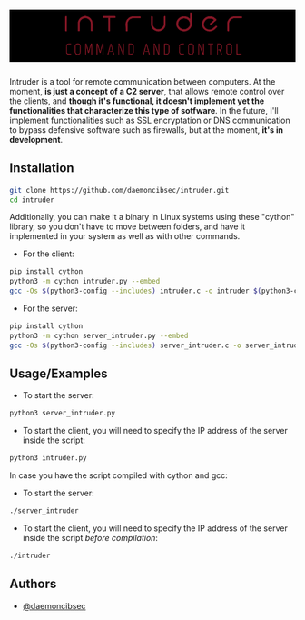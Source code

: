<h1 align="center">
  <img src="https://github.com/daemoncibsec/intruder/blob/main/intruder-logo.png" alt="intruder" width="1000px">
  <br>
</h1>

Intruder is a tool for remote communication between computers. At the moment, **is just a concept of a C2 server**, that allows remote control over the clients, and **though it's functional, it doesn't implement yet the functionalities that characterize this type of sotfware**. In the future, I'll implement functionalities such as SSL encryptation or DNS communication to bypass defensive software such as firewalls, but at the moment, **it's in development**.

## Installation

```bash
git clone https://github.com/daemoncibsec/intruder.git
cd intruder
```

Additionally, you can make it a binary in Linux systems using these "cython" library, so you don't have to move between folders, and have it implemented in your system as well as with other commands.

- For the client:

```bash
pip install cython
python3 -m cython intruder.py --embed
gcc -Os $(python3-config --includes) intruder.c -o intruder $(python3-config --ldflags --embed)
```

- For the server:

```bash
pip install cython
python3 -m cython server_intruder.py --embed
gcc -Os $(python3-config --includes) server_intruder.c -o server_intruder $(python3-config --ldflags --embed)
```

## Usage/Examples

- To start the server:

```bash
python3 server_intruder.py
```

- To start the client, you will need to specify the IP address of the server inside the script:

```bash
python3 intruder.py
```

In case you have the script compiled with cython and gcc:


- To start the server:


```bash
./server_intruder
```

- To start the client, you will need to specify the IP address of the server inside the script *before compilation*:


```bash
./intruder
```

## Authors

- [@daemoncibsec](https://www.github.com/daemoncibsec)
